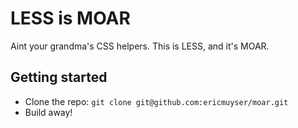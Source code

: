 # LESS is MOAR

Aint your grandma's CSS helpers. This is LESS, and it's MOAR.

## Getting started

* Clone the repo: `git clone git@github.com:ericmuyser/moar.git`
* Build away!